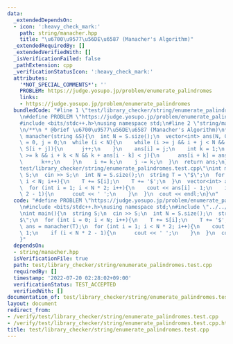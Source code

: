 ```yaml
---
data:
  _extendedDependsOn:
  - icon: ':heavy_check_mark:'
    path: string/manacher.hpp
    title: "\u6700\u9577\u56DE\u6587 (Manacher's Algorithm)"
  _extendedRequiredBy: []
  _extendedVerifiedWith: []
  _isVerificationFailed: false
  _pathExtension: cpp
  _verificationStatusIcon: ':heavy_check_mark:'
  attributes:
    '*NOT_SPECIAL_COMMENTS*': ''
    PROBLEM: https://judge.yosupo.jp/problem/enumerate_palindromes
    links:
    - https://judge.yosupo.jp/problem/enumerate_palindromes
  bundledCode: "#line 1 \"test/library_checker/string/enumerate_palindromes.test.cpp\"\
    \n#define PROBLEM \"https://judge.yosupo.jp/problem/enumerate_palindromes\"\n\
    #include <bits/stdc++.h>\nusing namespace std;\n#line 2 \"string/manacher.hpp\"\
    \n/**\n * @brief \u6700\u9577\u56DE\u6587 (Manacher's Algorithm)\n*/\nvector<int>\
    \ manacher(string &S){\n  int N = S.size();\n  vector<int> ans(N, 0);\n  int i\
    \ = 0, j = 0;\n  while (i < N){\n    while (i >= j && i + j < N && S[i - j] ==\
    \ S[i + j]){\n      j++;\n    }\n    ans[i] = j;\n    int k = 1;\n    while (i\
    \ >= k && i + k < N && k + ans[i - k] < j){\n      ans[i + k] = ans[i - k];\n\
    \      k++;\n    }\n    i += k;\n    j -= k;\n  }\n  return ans;\n}\n#line 5 \"\
    test/library_checker/string/enumerate_palindromes.test.cpp\"\nint main(){\n  string\
    \ S;\n  cin >> S;\n  int N = S.size();\n  string T = \"$\";\n  for (int i = 0;\
    \ i < N; i++){\n    T += S[i];\n    T += '$';\n  }\n  vector<int> ans = manacher(T);\n\
    \  for (int i = 1; i < N * 2; i++){\n    cout << ans[i] - 1;\n    if (i < N *\
    \ 2 - 1){\n      cout << ' ';\n    }\n  }\n  cout << endl;\n}\n"
  code: "#define PROBLEM \"https://judge.yosupo.jp/problem/enumerate_palindromes\"\
    \n#include <bits/stdc++.h>\nusing namespace std;\n#include \"../../../string/manacher.hpp\"\
    \nint main(){\n  string S;\n  cin >> S;\n  int N = S.size();\n  string T = \"\
    $\";\n  for (int i = 0; i < N; i++){\n    T += S[i];\n    T += '$';\n  }\n  vector<int>\
    \ ans = manacher(T);\n  for (int i = 1; i < N * 2; i++){\n    cout << ans[i] -\
    \ 1;\n    if (i < N * 2 - 1){\n      cout << ' ';\n    }\n  }\n  cout << endl;\n\
    }"
  dependsOn:
  - string/manacher.hpp
  isVerificationFile: true
  path: test/library_checker/string/enumerate_palindromes.test.cpp
  requiredBy: []
  timestamp: '2022-07-20 02:28:02+09:00'
  verificationStatus: TEST_ACCEPTED
  verifiedWith: []
documentation_of: test/library_checker/string/enumerate_palindromes.test.cpp
layout: document
redirect_from:
- /verify/test/library_checker/string/enumerate_palindromes.test.cpp
- /verify/test/library_checker/string/enumerate_palindromes.test.cpp.html
title: test/library_checker/string/enumerate_palindromes.test.cpp
---
```

